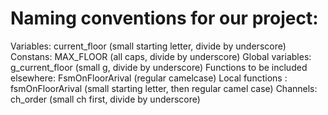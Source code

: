 Naming conventions for our project:
==================================

Variables: current_floor (small starting letter, divide by underscore)
Constans: MAX_FLOOR (all caps, divide by underscore)
Global variables: g_current_floor (small g, divide by underscore)
Functions to be included elsewhere: FsmOnFloorArival (regular camelcase)
Local functions : fsmOnFloorArival (small starting letter, then regular camel case)
Channels: ch_order (small ch first, divide by underscore)

